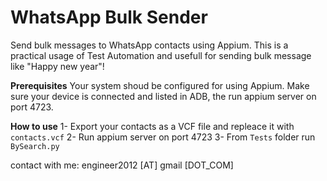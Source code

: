 # WhatsApp Bulk Sender
Send bulk messages to WhatsApp contacts using Appium.
This is a practical usage of Test Automation and usefull for sending bulk message like "Happy new year"!

**Prerequisites**
Your system shoud be configured for using Appium. Make sure your device is connected and listed in ADB, the run appium server on port 4723.

**How to use**
1- Export your contacts as a VCF file and repleace it with `contacts.vcf`
2- Run appium server on port 4723
3- From `Tests` folder run `BySearch.py`

contact with me:   engineer2012 [AT]  gmail [DOT_COM]
